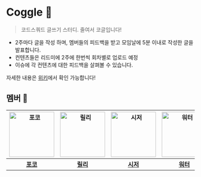 # Coggle 🥽
> 코드스쿼드 글쓰기 스터디. 줄여서 코글입니다!

- 2주마다 글을 작성 하며, 멤버들의 피드백을 받고 모임날에 5분 이내로 작성한 글을 발표합니다.
- 컨텐츠들은 리드미에 2주에 한번씩 회차별로 업로드 예정
- 이슈에 각 컨텐츠에 대한 피드백을 살펴볼 수 있습니다.

자세한 내용은 [위키](https://github.com/codesquad2023-fe-study/Coggle/wiki)에서 확인 가능합니다!

## 멤버 🌿

| <img src="https://avatars.githubusercontent.com/u/101160636?v=4" width="120" alt="포코"> | <img src="https://avatars.githubusercontent.com/u/88878874?v=4" width="120" alt="릴리"> | <img src="https://avatars.githubusercontent.com/u/76683390?v=4" width="120" alt="시저"> | <img src="https://avatars.githubusercontent.com/u/104904719?v=4" width="120" alt="워터"> | <img src="https://avatars.githubusercontent.com/u/115215178?v=4" width="120" alt="다온"> | <img src="https://avatars.githubusercontent.com/u/96980857?v=4" width="120" alt="아켄"> | <img src="https://avatars.githubusercontent.com/u/96381221?v=4" width="120" alt="스눕"> |
| :----: | :----: | :----: | :----: | :----: | :----: | :----: |
| [**포코**](https://github.com/poco111) | [**릴리**](https://github.com/ahnlook) | [**시저**](https://github.com/caesar1030) | [**워터**](https://github.com/yesolyo) | [**다온**](https://github.com/saseungg) | [**아켄**](https://github.com/aken-you) | [**스눕**](https://github.com/realsnoopso) |


<br />
<br />



